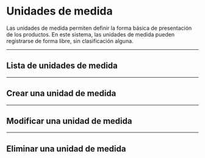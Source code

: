 # Unidades de medida

Las unidades de medida permiten definir la forma básica de presentación de los productos. En este sistema, las unidades de medida pueden registrarse de forma libre, sin clasificación alguna.

---

## Lista de unidades de medida

---

## Crear una unidad de medida

---

## Modificar una unidad de medida

---

## Eliminar una unidad de medida
